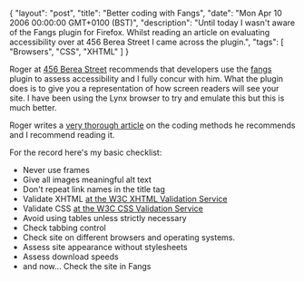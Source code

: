 {
  "layout": "post",
  "title": "Better coding with Fangs",
  "date": "Mon Apr 10 2006 00:00:00 GMT+0100 (BST)",
  "description": "Until today I wasn't aware of the Fangs plugin for Firefox. Whilst reading an article on evaluating accessibility over at 456 Berea Street I came across the plugin.",
  "tags": [
    "Browsers",
    "CSS",
    "XHTML"
  ]
}

Roger at <a href="http://www.456bereastreet.com/">456 Berea Street</a> recommends that developers use the <a href="http://www.standards-schmandards.com/index.php?2004/11/22/8-fangs-release-05">fangs</a> plugin to assess accessibility and I fully concur with him. What the plugin does is to give you a representation of how screen readers will see your site. I have been using the Lynx browser to try and emulate this but this is much better.

Roger writes a [very thorough article][1] on the coding methods he recommends and I recommend reading it. 

For the record here's my basic checklist:

*   Never use frames 
*   Give all images meaningful alt text 
*   Don't repeat link names in the title tag 
*   Validate XHTML [at the W3C XHTML Validation Service][2] 
*   Validate CSS [at the W3C CSS Validation Service][3] 
*   Avoid using tables unless strictly necessary 
*   Check tabbing control 
*   Check site on different browsers and operating systems. 
*   Assess site appearance without stylesheets 
*   Assess download speeds 
*   and now… Check the site in Fangs

[1]: http://www.456bereastreet.com/archive/200603/evaluating_website_accessibility_part_1_background_and_preparation/
[2]: http://validator.w3.org/
[3]: http://jigsaw.w3.org/css-validator/
